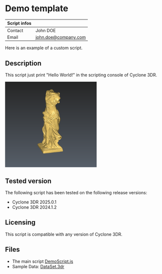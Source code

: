 # Demo template

| Script infos |  |
| -------- | ------- |
| Contact | John DOE |
| Email | john.doe@company.com |

Here is an example of a custom script.

## Description

This script just print "Hello World!" in the scripting console of Cyclone 3DR.

![Script Preview](./Screenshot.png)

## Tested version

The following script has been tested on the following release versions:
- Cyclone 3DR 2025.0.1
- Cyclone 3DR 2024.1.2

## Licensing

This script is compatible with any version of Cyclone 3DR.

## Files

- The main script [DemoScript.js](./DemoScript.js)
- Sample Data: [DataSet.3dr](./DataSet.3dr)